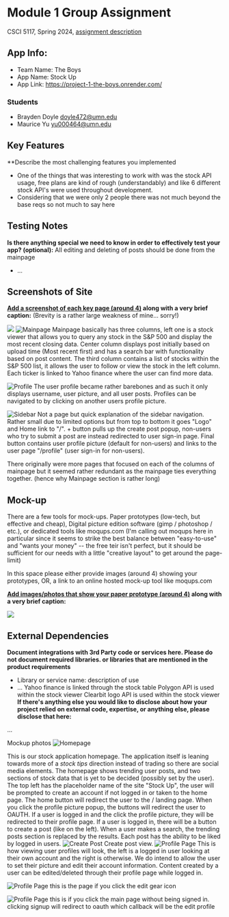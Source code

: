 

# Module 1 Group Assignment

CSCI 5117, Spring 2024, [assignment description](https://canvas.umn.edu/courses/413159/pages/project-1)

## App Info:

* Team Name: The Boys
* App Name: Stock Up
* App Link: <https://project-1-the-boys.onrender.com/>

### Students

* Brayden Doyle doyle472@umn.edu
* Maurice Yu yu000464@umn.edu


## Key Features

**Describe the most challenging features you implemented


* One of the things that was interesting to work with was the stock API usage, free plans are kind of rough (understandably) and like 6 different stock API's were used throughout development.
* Considering that we were only 2 people there was not much beyond the base reqs so not much to say here

## Testing Notes

**Is there anything special we need to know in order to effectively test your app? (optional):**
All editing and deleting of posts should be done from the mainpage

* ...


## Screenshots of Site

**[Add a screenshot of each key page (around 4)](https://stackoverflow.com/questions/10189356/how-to-add-screenshot-to-readmes-in-github-repository)
along with a very brief caption:** (Brevity is a rather large weakness of mine... sorry!)

![](https://media.giphy.com/media/o0vwzuFwCGAFO/giphy.gif)
![Mainpage](/static/images/final_mainpage.PNG)
Mainpage basically has three columns, left one is a stock viewer that allows you to query any stock in the S&P 500 and display the most recent closing data. Center column displays post initially based on upload time (Most recent first) and has a search bar with functionality based on post content. The third column contains a list of stocks within the S&P 500 list, it allows the user to follow or view the stock in the left column. Each ticker is linked to Yahoo finance where the user can find more data.

![Profile](/static/images/final_profile_page.PNG)
The user profile became rather barebones and as such it only displays username, user picture, and all user posts. Profiles can be navigated to by clicking on another users profile picture.

![Sidebar](/static/images/sidebar.PNG)
Not a page but quick explanation of the sidebar navigation. Rather small due to limited options but from top to bottom it goes "Logo" and Home link to "/". + button pulls up the create post popup, non-users who try to submit a post are instead redirected to user sign-in page. Final button contains user profile picture (default for non-users) and links to the user page "/profile" (user sign-in for non-users).

There originally were more pages that focused on each of the columns of mainpage but it seemed rather redundant as the mainpage ties everything together. (hence why Mainpage section is rather long)
## Mock-up 

There are a few tools for mock-ups. Paper prototypes (low-tech, but effective and cheap), Digital picture edition software (gimp / photoshop / etc.), or dedicated tools like moqups.com (I'm calling out moqups here in particular since it seems to strike the best balance between "easy-to-use" and "wants your money" -- the free teir isn't perfect, but it should be sufficient for our needs with a little "creative layout" to get around the page-limit)

In this space please either provide images (around 4) showing your prototypes, OR, a link to an online hosted mock-up tool like moqups.com

**[Add images/photos that show your paper prototype (around 4)](https://stackoverflow.com/questions/10189356/how-to-add-screenshot-to-readmes-in-github-repository) along with a very brief caption:**

![](https://media.giphy.com/media/26ufnwz3wDUli7GU0/giphy.gif)


## External Dependencies

**Document integrations with 3rd Party code or services here.
Please do not document required libraries. or libraries that are mentioned in the product requirements**

* Library or service name: description of use
* ...
Yahoo finance is linked through the stock table
Polygon API is used within the stock viewer
Clearbit logo API is used within the stock viewer
**If there's anything else you would like to disclose about how your project
relied on external code, expertise, or anything else, please disclose that
here:**

...



Mockup photos
![Homepage](/static/images/landingpage.JPG)

This is our stock application homepage. The application itself is leaning towards more of a *stock tips* direction instead of trading so there are social media elements. The homepage shows trending user posts, and two sections of stock data that is yet to be decided (possibly set by the user). The top left has the placeholder name of the site "Stock Up", the user will be prompted to create an account if not logged in or taken to the home page. The home button will redirect the user to the / landing page.  When you click the profile picture popup, the buttons will redirect the user to OAUTH. If a user is logged in and the click the profile picture, they will be redirected to their profile page. If a user is logged in, there will be a button to create a post (like on the left). When a user makes a search, the trending posts section is replaced by the results. Each post has the ability to be liked by logged in users.
![Create Post](/static/images/post.JPG)
Create post view.
![Profile Page](/static/images/sideprofile.JPG)
This is how viewing user profiles will look, the left is a logged in user looking at their own account and the right is otherwise. We do intend to allow the user to set their picture and edit their account information. Content created by a user can be edited/deleted through their profile page while logged in.


![Profile Page](/static/images/figma_edit_profile.JPG)
this is the page if you click the edit gear icon

![Profile Page](/static/images/figma_signup_with_stuff.JPG)
this is if you click the main page without being signed in. clicking signup will redirect to oauth which callback will be the edit profile


